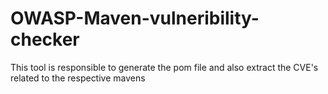# OWASP-Maven-vulneribility-checker
This tool is responsible to generate the pom file and also extract the CVE's related to the respective mavens
